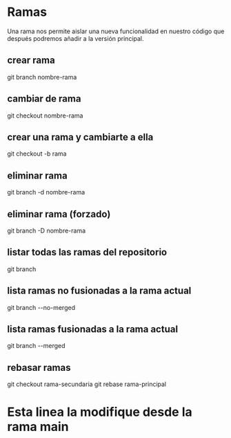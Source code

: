 # Ramas
Una rama nos permite aislar una nueva funcionalidad en nuestro código que después podremos añadir a la versión principal.

## crear rama
git branch nombre-rama

## cambiar de rama
git checkout nombre-rama

## crear una rama y cambiarte a ella
git checkout -b rama

## eliminar rama
git branch -d nombre-rama

## eliminar rama (forzado)
git branch -D nombre-rama

## listar todas las ramas del repositorio
git branch

## lista ramas no fusionadas a la rama actual
git branch --no-merged

## lista ramas fusionadas a la rama actual
git branch --merged

## rebasar ramas
git checkout rama-secundaria
git rebase rama-principal

# Esta linea la modifique desde la rama main
